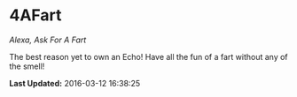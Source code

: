 # 4AFart
*Alexa, Ask For A Fart*

The best reason yet to own an Echo! Have all the fun of a fart without any of the smell!

**Last Updated:** 2016-03-12 16:38:25